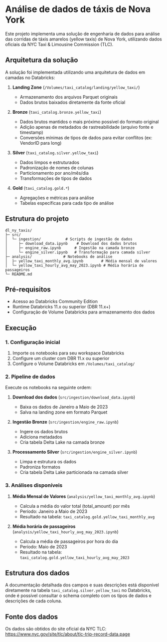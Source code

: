 # Análise de dados de táxis de Nova York

Este projeto implementa uma solução de engenharia de dados para análise das corridas de táxis amarelos (yellow taxis) de Nova York, utilizando dados oficiais da NYC Taxi & Limousine Commission (TLC).

## Arquitetura da solução

A solução foi implementada utilizando uma arquitetura de dados em camadas no Databricks:

1. **Landing Zone** (`/Volumes/taxi_catalog/landing/yellow_taxi/`)
   - Armazenamento dos arquivos Parquet originais
   - Dados brutos baixados diretamente da fonte oficial

2. **Bronze** (`taxi_catalog.bronze.yellow_taxi`)
   - Dados brutos mantidos o mais próximo possível do formato original
   - Adição apenas de metadados de rastreabilidade (arquivo fonte e timestamp)
   - Conversões mínimas de tipos de dados para evitar conflitos (ex: VendorID para long)

3. **Silver** (`taxi_catalog.silver.yellow_taxi`)
   - Dados limpos e estruturados
   - Padronização de nomes de colunas
   - Particionamento por ano/mês/dia
   - Transformações de tipos de dados

4. **Gold** (`taxi_catalog.gold.*`)
   - Agregações e métricas para análise
   - Tabelas específicas para cada tipo de análise

## Estrutura do projeto

```
dl_ny_taxis/
├─ src/
│  └─ ingestion/           # Scripts de ingestão de dados
│     ├─ download_data.ipynb    # Download dos dados brutos
│     ├─ engine_raw.ipynb      # Ingestão na camada bronze
│     └─ engine_silver.ipynb   # Transformação para camada silver
├─ analysis/              # Notebooks de análise
│  ├─ yellow_taxi_monthly_avg.ipynb        # Média mensal de valores
│  └─ yellow_taxi_hourly_avg_may_2023.ipynb # Média horária de passageiros
└─ README.md
```

## Pré-requisitos

- Acesso ao Databricks Community Edition
- Runtime Databricks 11.x ou superior (DBR 11.x+)
- Configuração de Volume Databricks para armazenamento dos dados

## Execução

### 1. Configuração inicial

1. Importe os notebooks para seu workspace Databricks
2. Configure um cluster com DBR 11.x ou superior
3. Configure o Volume Databricks em `/Volumes/taxi_catalog/`

### 2. Pipeline de dados

Execute os notebooks na seguinte ordem:

1. **Download dos dados** (`src/ingestion/download_data.ipynb`)
   - Baixa os dados de Janeiro a Maio de 2023
   - Salva na landing zone em formato Parquet

2. **Ingestão Bronze** (`src/ingestion/engine_raw.ipynb`)
   - Ingere os dados brutos
   - Adiciona metadados
   - Cria tabela Delta Lake na camada bronze

3. **Processamento Silver** (`src/ingestion/engine_silver.ipynb`)
   - Limpa e estrutura os dados
   - Padroniza formatos
   - Cria tabela Delta Lake particionada na camada silver

### 3. Análises disponíveis

1. **Média Mensal de Valores** (`analysis/yellow_taxi_monthly_avg.ipynb`)
   - Calcula a média do valor total (total_amount) por mês
   - Período: Janeiro a Maio de 2023
   - Resultado na tabela: `taxi_catalog.gold.yellow_taxi_monthly_avg`

2. **Média horária de passageiros** (`analysis/yellow_taxi_hourly_avg_may_2023.ipynb`)
   - Calcula a média de passageiros por hora do dia
   - Período: Maio de 2023
   - Resultado na tabela: `taxi_catalog.gold.yellow_taxi_hourly_avg_may_2023`

## Estrutura dos dados

A documentação detalhada dos campos e suas descrições está disponível diretamente na tabela `taxi_catalog.silver.yellow_taxi` no Databricks, onde é possível consultar o schema completo com os tipos de dados e descrições de cada coluna.

## Fonte dos dados

Os dados são obtidos do site oficial da NYC TLC:
https://www.nyc.gov/site/tlc/about/tlc-trip-record-data.page